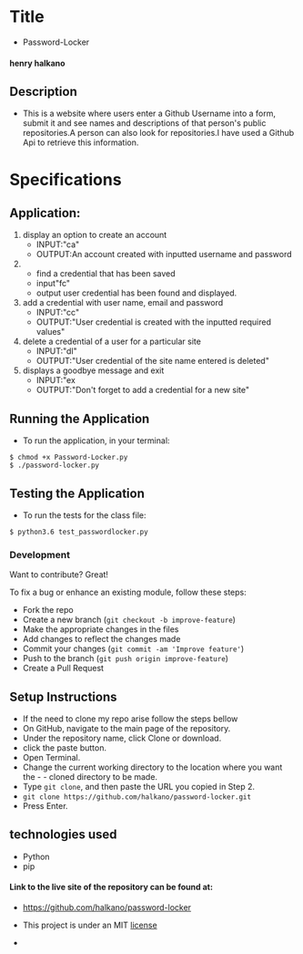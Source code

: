 
# Title

- Password-Locker

#### henry halkano

## Description
- This is a website where users enter a Github Username into a form, submit it and see names and descriptions of that person's public repositories.A person can also look for repositories.I have used a Github Api to retrieve this information.

# Specifications
## Application:
1. display an option to create an account
   - INPUT:"ca"
   - OUTPUT:An account created with inputted username and password
2. - find a credential that has been saved
   - input"fc"
   - output user credential has been found and displayed.
3. add a credential with user name, email and password
   - INPUT:"cc"
   - OUTPUT:"User credential is created with the inputted required values"
4. delete a credential of a user for a particular site
   - INPUT:"dl"
   - OUTPUT:"User credential of the site name entered is deleted"
5. displays a goodbye message and exit
   - INPUT:"ex
   - OUTPUT:"Don't forget to add a credential for a new site"

## Running the Application
   * To run the application, in your terminal:

    $ chmod +x Password-Locker.py
    $ ./password-locker.py
    
## Testing the Application
   * To run the tests for the class file:

    $ python3.6 test_passwordlocker.py

### Development
Want to contribute? Great!

To fix a bug or enhance an existing module, follow these steps:

- Fork the repo
- Create a new branch (`git checkout -b improve-feature`)
- Make the appropriate changes in the files
- Add changes to reflect the changes made
- Commit your changes (`git commit -am 'Improve feature'`)
- Push to the branch (`git push origin improve-feature`)
- Create a Pull Request



## Setup Instructions
- If the need to clone my repo arise follow the steps bellow
- On GitHub, navigate to the main page of the repository.
- Under the repository name, click Clone or download.
- click the paste button.
- Open Terminal.
- Change the current working directory to the location where you want the - - cloned directory to be made.
- Type `git clone`, and then paste the URL you copied in Step 2.
- `git clone https://github.com/halkano/password-locker.git`
- Press Enter.



## technologies used
- Python
- pip



#### Link to the live site of the repository can be found at:
 - https://github.com/halkano/password-locker


- This project is under an MIT [license](LICENSE)


-
